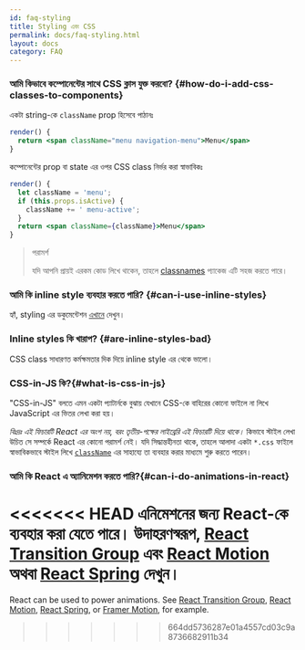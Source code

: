 ```yaml
---
id: faq-styling
title: Styling এবং CSS
permalink: docs/faq-styling.html
layout: docs
category: FAQ
---
```


### আমি কিভাবে কম্পোনেন্টের সাথে CSS ক্লাস যুক্ত করবো? {#how-do-i-add-css-classes-to-components}

একটা string-কে `className` prop হিসেবে পাঠানঃ

```jsx
render() {
  return <span className="menu navigation-menu">Menu</span>
}
```

কম্পোনেন্টের prop বা state এর ওপর CSS class নির্ভর করা স্বাভাবিকঃ

```jsx
render() {
  let className = 'menu';
  if (this.props.isActive) {
    className += ' menu-active';
  }
  return <span className={className}>Menu</span>
}
```

>পরামর্শ
>
>যদি আপনি প্রায়ই এরকম কোড লিখে থাকেন, তাহলে  [classnames](https://www.npmjs.com/package/classnames#usage-with-reactjs) প্যাকেজ এটি সহজ করতে পারে।

### আমি কি inline style ব্যবহার করতে পারি? {#can-i-use-inline-styles}

হ্যাঁ, styling এর ডকুমেন্টেশন [এখানে](/docs/dom-elements.html#style) দেখুন।

### Inline styles কি খারাপ? {#are-inline-styles-bad}

CSS class সাধারণত কর্মক্ষমতার দিক দিয়ে inline style এর থেকে ভালো।

### CSS-in-JS কি?{#what-is-css-in-js}

"CSS-in-JS" বলতে এমন একটা প্যাটার্নকে বুঝায় যেখানে CSS-কে বাহিরের কোনো ফাইলে না লিখে JavaScript এর ভিতর লেখা করা হয়।

_বিঃদ্রঃ এই ফিচারটি React এর অংশ নয়, বরং তৃতীয়-পক্ষের লাইব্রেরি এই ফিচারটি দিয়ে থাকে।_ কিভাবে স্টাইল লেখা উচিত সে সম্পর্কে React এর কোনো পরামর্শ নেই। যদি সিদ্ধান্তহীনতা থাকে, তাহলে আলাদা একটা `*.css` ফাইলে স্বাভাবিকভাবে স্টাইল লিখে [`className`](/docs/dom-elements.html#classname) এর সাহায্যে তা ব্যবহার করার মাধ্যমে শুরু করতে পারেন।

### আমি কি React এ অ্যানিমেশন করতে পারি?{#can-i-do-animations-in-react}

<<<<<<< HEAD
এনিমেশনের জন্য React-কে ব্যবহার করা যেতে পারে। উদাহরণস্বরূপ, [React Transition Group](https://reactcommunity.org/react-transition-group/) এবং [React Motion](https://github.com/chenglou/react-motion) অথবা [React Spring](https://github.com/react-spring/react-spring) দেখুন।
=======
React can be used to power animations. See [React Transition Group](https://reactcommunity.org/react-transition-group/), [React Motion](https://github.com/chenglou/react-motion), [React Spring](https://github.com/react-spring/react-spring), or [Framer Motion](https://framer.com/motion), for example.
>>>>>>> 664dd5736287e01a4557cd03c9a8736682911b34
